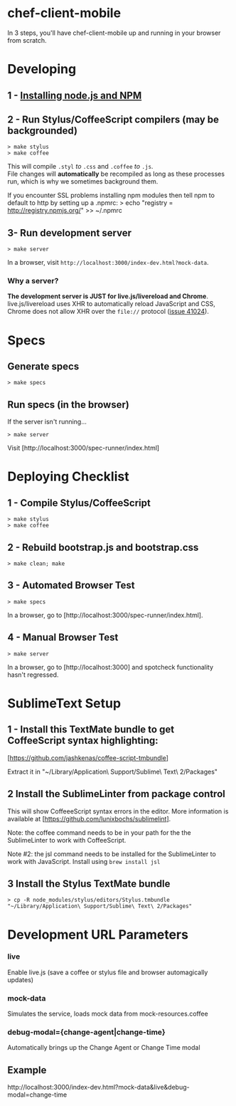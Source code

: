 chef-client-mobile
==================

In 3 steps, you'll have chef-client-mobile up and running in your browser from scratch.


Developing
==========

## 1 - [Installing node.js and NPM](http://nodejs.org/#download)

## 2 - Run Stylus/CoffeeScript compilers (may be backgrounded)

    > make stylus
    > make coffee

This will compile `.styl` *to* `.css` and `.coffee` *to* `.js`.  
File changes will **automatically** be recompiled as long as these processes
run, which is why we sometimes background them.

If you encounter SSL problems installing npm modules then tell npm to default to http by setting up a .npmrc:
    > echo "registry = http://registry.npmjs.org/" >> ~/.npmrc

## 3- Run development server

    > make server

In a browser, visit `http://localhost:3000/index-dev.html?mock-data`.  

### Why a server?

**The development server is JUST for live.js/livereload and Chrome**. live.js/livereload uses XHR to automatically reload JavaScript and CSS, Chrome does not allow XHR over the `file://` protocol ([issue 41024](http://code.google.com/p/chromium/issues/detail?id=41024)).


Specs
=====

## Generate specs

    > make specs

## Run specs (in the browser)

If the server isn't running...

    > make server

Visit [http://localhost:3000/spec-runner/index.html]


Deploying Checklist
===================

## 1 - Compile Stylus/CoffeeScript

    > make stylus
    > make coffee

## 2 - Rebuild bootstrap.js and bootstrap.css

    > make clean; make

## 3 - Automated Browser Test

    > make specs

In a browser, go to [http://localhost:3000/spec-runner/index.html].


## 4 - Manual Browser Test

    > make server

In a browser, go to [http://localhost:3000] and spotcheck functionality hasn't regressed.

SublimeText Setup
=================

## 1 - Install this TextMate bundle to get CoffeeScript syntax highlighting:

[https://github.com/jashkenas/coffee-script-tmbundle]

Extract it in "~/Library/Application\ Support/Sublime\ Text\ 2/Packages"

## 2 Install the SublimeLinter from package control

This will show CoffeeeScript syntax errors in the editor.  More information is
available at [https://github.com/lunixbochs/sublimelint].

Note: the coffee command needs to be in your path for the the SublimeLinter to
work with CoffeeScript.

Note #2: the jsl command needs to be installed for the SublimeLinter to work
with JavaScript. Install using `brew install jsl`

## 3 Install the Stylus TextMate bundle

    > cp -R node_modules/stylus/editors/Stylus.tmbundle "~/Library/Application\ Support/Sublime\ Text\ 2/Packages"

Development URL Parameters
==========================

### live

Enable live.js (save a coffee or stylus file and browser automagically updates)

### mock-data

Simulates the service, loads mock data from mock-resources.coffee 

### debug-modal={change-agent|change-time}

Automatically brings up the Change Agent or Change Time modal

## Example
  http://localhost:3000/index-dev.html?mock-data&live&debug-modal=change-time

